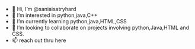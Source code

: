 - 👋 Hi, I’m @saniaisatryhard
- 👀 I’m interested in python,java,C++
- 🌱 I’m currently learning python,java,HTML,CSS
- 💞️ I’m looking to collaborate on projects involving python,Java,HTML and CSS.
- 📫 reach out thru here

<!---
saniaisatryhard/saniaisatryhard is a ✨ special ✨ repository because its `README.md` (this file) appears on your GitHub profile.
You can click the Preview link to take a look at your changes.
--->
